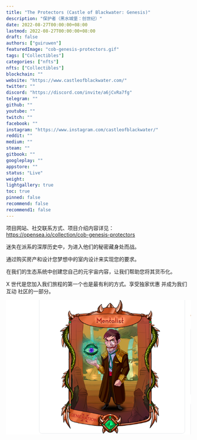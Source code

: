 ```yaml
---
title: "The Protectors (Castle of Blackwater: Genesis)"
description: "保护者（黑水城堡：创世纪）"
date: 2022-08-27T00:00:00+08:00
lastmod: 2022-08-27T00:00:00+08:00
draft: false
authors: ["guiruwen"]
featuredImage: "cob-genesis-protectors.gif"
tags: ["Collectibles"]
categories: ["nfts"]
nfts: ["Collectibles"]
blockchain: ""
website: "https://www.castleofblackwater.com/"
twitter: ""
discord: "https://discord.com/invite/a6jCvRa7fg"
telegram: ""
github: ""
youtube: ""
twitch: ""
facebook: ""
instagram: "https://www.instagram.com/castleofblackwater/"
reddit: ""
medium: ""
steam: ""
gitbook: ""
googleplay: ""
appstore: ""
status: "Live"
weight: 
lightgallery: true
toc: true
pinned: false
recommend: false
recommend1: false
---
```

项目网站、社交联系方式、项目介绍内容详见：https://opensea.io/collection/cob-genesis-protectors

迷失在派系的深厚历史中，为进入他们的秘密藏身处而战。

通过购买房产和设计您梦想中的室内设计来实现您的要求。

在我们的生态系统中创建您自己的元宇宙内容，让我们帮助您将其货币化。

X 世代是您加入我们旅程的第一个也是最有利的方式。享受独家优惠
并成为我们互动 社区的一部分。

![nft](01.png)